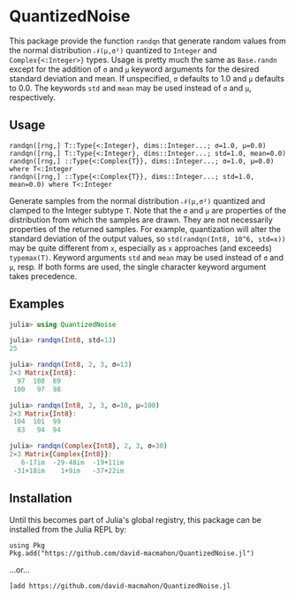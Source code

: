 # QuantizedNoise

This package provide the function `randqn` that generate random values from the
normal distribution `𝒩(μ,σ²)` quantized to `Integer` and `Complex{<:Integer>}`
types.  Usage is pretty much the same as `Base.randn` except for the addition of
`σ` and `µ` keyword arguments for the desired standard deviation and mean.  If
unspecified, `σ` defaults to 1.0 and `µ` defaults to 0.0.  The keywords `std`
and `mean` may be used instead of `σ` and `µ`, respectively.

## Usage

    randqn([rng,] T::Type{<:Integer}, dims::Integer...; σ=1.0, µ=0.0)
    randqn([rng,] T::Type{<:Integer}, dims::Integer...; std=1.0, mean=0.0)
    randqn([rng,] ::Type{<:Complex{T}}, dims::Integer...; σ=1.0, µ=0.0) where T<:Integer
    randqn([rng,] ::Type{<:Complex{T}}, dims::Integer...; std=1.0, mean=0.0) where T<:Integer

Generate samples from the normal distribution `𝒩(μ,σ²)` quantized and clamped
to the Integer subtype `T`.  Note that the `σ` and `μ` are properties of the
distribution from which the samples are drawn.  They are not necessarily
properties of the returned samples.  For example, quantization will alter the
standard deviation of the output values, so `std(randqn(Int8, 10^6, std=x))` may
be quite different from `x`, especially as `x` approaches (and exceeds)
`typemax(T)`.  Keyword arguments `std` and `mean` may be used instead of `σ` and
`μ`, resp.  If both forms are used, the single character keyword argument takes
precedence.

## Examples

```julia
julia> using QuantizedNoise

julia> randqn(Int8, std=13)
25

julia> randqn(Int8, 2, 3, σ=13)
2×3 Matrix{Int8}:
  97  108  89
 100   97  98

julia> randqn(Int8, 2, 3, σ=10, µ=100)
2×3 Matrix{Int8}:
 104  101  99
  83   94  94

julia> randqn(Complex{Int8}, 2, 3, σ=30)
2×3 Matrix{Complex{Int8}}:
   6-17im  -29-48im  -19+11im
 -31+18im    1+9im   -37+22im
```

## Installation

Until this becomes part of Julia's global registry, this package can be
installed from the Julia REPL by:

```
using Pkg
Pkg.add("https://github.com/david-macmahon/QuantizedNoise.jl")
```
...or...
```
]add https://github.com/david-macmahon/QuantizedNoise.jl
```
